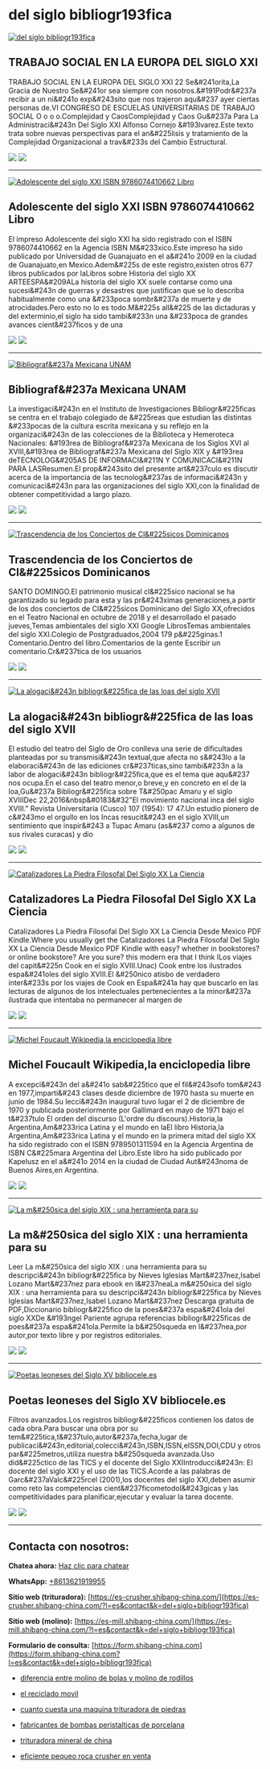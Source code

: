 # del siglo bibliogr193fica

<a href="https://swt.shibang-china.com/?l=es&img&k=del+siglo+bibliogr193fica" target="_blank">![del siglo bibliogr193fica](http://static.shibang-china.com/all-800x300/544.jpg)</a>

## TRABAJO SOCIAL EN LA EUROPA DEL SIGLO XXI
TRABAJO SOCIAL EN LA EUROPA DEL SIGLO XXI 22 Se&#241orita,La Gracia de Nuestro Se&#241or sea siempre con nosotros.&#191Podr&#237a recibir a un ni&#241o exp&#243sito que nos trajeron aqu&#237 ayer ciertas personas de.VI CONGRESO DE ESCUELAS UNIVERSITARIAS DE TRABAJO SOCIAL O o o o.Complejidad y CaosComplejidad y Caos Gu&#237a Para La Administraci&#243n Del Siglo XXI Alfonso Cornejo &#193lvarez.Este texto trata sobre nuevas perspectivas para el an&#225lisis y tratamiento de la Complejidad Organizacional a trav&#233s del Cambio Estructural.


<a href="https://whatsapp.shibangsoft.com/WhatsApp.php" target="_blank" title="WhatsApp">![](http://static.shibang-china.com/icon/whatsapp.png)</a> <a href="https://swt.shibang-china.com/?l=es&icon&k=del+siglo+bibliogr193fica" target="_blank">![](http://static.shibang-china.com/icon/chat-es.png)</a>

---

<a href="https://swt.shibang-china.com/?l=es&img&k=del+siglo+bibliogr193fica" target="_blank">![Adolescente del siglo XXI ISBN 9786074410662 Libro](http://static.shibang-china.com/all-800x300/1157.jpg)</a>

## Adolescente del siglo XXI ISBN 9786074410662 Libro
El impreso Adolescente del siglo XXI ha sido registrado con el ISBN 9786074410662 en la Agencia ISBN M&#233xico.Este impreso ha sido publicado por Universidad de Guanajuato en el a&#241o 2009 en la ciudad de Guanajuato,en Mexico.Adem&#225s de este registro,existen otros 677 libros publicados por laLibros sobre Historia del siglo XX ARTEESPA&#209ALa historia del siglo XX suele contarse como una sucesi&#243n de guerras y desastres que justifican que se lo describa habitualmente como una &#233poca sombr&#237a de muerte y de atrocidades.Pero esto no lo es todo.M&#225s all&#225 de las dictaduras y del exterminio,el siglo ha sido tambi&#233n una &#233poca de grandes avances cient&#237ficos y de una


<a href="https://whatsapp.shibangsoft.com/WhatsApp.php" target="_blank" title="WhatsApp">![](http://static.shibang-china.com/icon/whatsapp.png)</a> <a href="https://swt.shibang-china.com/?l=es&icon&k=del+siglo+bibliogr193fica" target="_blank">![](http://static.shibang-china.com/icon/chat-es.png)</a>

---

<a href="https://swt.shibang-china.com/?l=es&img&k=del+siglo+bibliogr193fica" target="_blank">![Bibliograf&#237a Mexicana UNAM](http://static.shibang-china.com/all-800x300/573.jpg)</a>

## Bibliograf&#237a Mexicana UNAM
La investigaci&#243n en el Instituto de Investigaciones Bibliogr&#225ficas se centra en el trabajo colegiado de &#225reas que estudian las distintas &#233pocas de la cultura escrita mexicana y su reflejo en la organizaci&#243n de las colecciones de la Biblioteca y Hemeroteca Nacionales: &#193rea de Bibliograf&#237a Mexicana de los Siglos XVI al XVIII,&#193rea de Bibliograf&#237a Mexicana del Siglo XIX y &#193rea deTECNOLOG&#205AS DE INFORMACI&#211N Y COMUNICACI&#211N PARA LASResumen.El prop&#243sito del presente art&#237culo es discutir acerca de la importancia de las tecnolog&#237as de informaci&#243n y comunicaci&#243n para las organizaciones del siglo XXI,con la finalidad de obtener competitividad a largo plazo.


<a href="https://whatsapp.shibangsoft.com/WhatsApp.php" target="_blank" title="WhatsApp">![](http://static.shibang-china.com/icon/whatsapp.png)</a> <a href="https://swt.shibang-china.com/?l=es&icon&k=del+siglo+bibliogr193fica" target="_blank">![](http://static.shibang-china.com/icon/chat-es.png)</a>

---

<a href="https://swt.shibang-china.com/?l=es&img&k=del+siglo+bibliogr193fica" target="_blank">![Trascendencia de los Conciertos de Cl&#225sicos Dominicanos](http://static.shibang-china.com/all-800x300/1446.jpg)</a>

## Trascendencia de los Conciertos de Cl&#225sicos Dominicanos
SANTO DOMINGO.El patrimonio musical cl&#225sico nacional se ha garantizado su legado para esta y las pr&#243ximas generaciones,a partir de los dos conciertos de Cl&#225sicos Dominicano del Siglo XX,ofrecidos en el Teatro Nacional en octubre de 2018 y el desarrollado el pasado jueves,Temas ambientales del siglo XXI Google LibrosTemas ambientales del siglo XXI.Colegio de Postgraduados,2004 179 p&#225ginas.1 Comentario.Dentro del libro.Comentarios de la gente Escribir un comentario.Cr&#237tica de los usuarios


<a href="https://whatsapp.shibangsoft.com/WhatsApp.php" target="_blank" title="WhatsApp">![](http://static.shibang-china.com/icon/whatsapp.png)</a> <a href="https://swt.shibang-china.com/?l=es&icon&k=del+siglo+bibliogr193fica" target="_blank">![](http://static.shibang-china.com/icon/chat-es.png)</a>

---

<a href="https://swt.shibang-china.com/?l=es&img&k=del+siglo+bibliogr193fica" target="_blank">![La alogaci&#243n bibliogr&#225fica de las loas del siglo XVII](http://static.shibang-china.com/all-800x300/1123.jpg)</a>

## La alogaci&#243n bibliogr&#225fica de las loas del siglo XVII
El estudio del teatro del Siglo de Oro conlleva una serie de dificultades planteadas por su transmisi&#243n textual,que afecta no s&#243lo a la elaboraci&#243n de las ediciones cr&#237ticas,sino tambi&#233n a la labor de alogaci&#243n bibliogr&#225fica,que es el tema que aqu&#237 nos ocupa.En el caso del teatro menor,o breve,y en concreto en el de la loa,Gu&#237a Bibliogr&#225fica sobre T&#250pac Amaru y el siglo XVIIIDec 22,2016&nbsp&#0183&#32"El movimiento nacional inca del siglo XVIII." Revista Universitaria (Cusco) 107 (1954): 17 47.Un estudio pionero de c&#243mo el orgullo en los Incas resucit&#243 en el siglo XVIII,un sentimiento que inspir&#243 a Tupac Amaru (as&#237 como a algunos de sus rivales curacas) y dio


<a href="https://whatsapp.shibangsoft.com/WhatsApp.php" target="_blank" title="WhatsApp">![](http://static.shibang-china.com/icon/whatsapp.png)</a> <a href="https://swt.shibang-china.com/?l=es&icon&k=del+siglo+bibliogr193fica" target="_blank">![](http://static.shibang-china.com/icon/chat-es.png)</a>

---

<a href="https://swt.shibang-china.com/?l=es&img&k=del+siglo+bibliogr193fica" target="_blank">![Catalizadores La Piedra Filosofal Del Siglo XX La Ciencia](http://static.shibang-china.com/all-800x300/350.jpg)</a>

## Catalizadores La Piedra Filosofal Del Siglo XX La Ciencia
Catalizadores La Piedra Filosofal Del Siglo XX La Ciencia Desde Mexico PDF Kindle.Where you usually get the Catalizadores La Piedra Filosofal Del Siglo XX La Ciencia Desde Mexico PDF Kindle with easy? whether in bookstores? or online bookstore? Are you sure? this modern era that I think ILos viajes del capit&#225n Cook en el siglo XVIII.Unac) Cook entre los ilustrados espa&#241oles del siglo XVIII.El &#250nico atisbo de verdadero inter&#233s por los viajes de Cook en Espa&#241a hay que buscarlo en las lecturas de algunos de los intelectuales pertenecientes a la minor&#237a ilustrada que intentaba no permanecer al margen de


<a href="https://whatsapp.shibangsoft.com/WhatsApp.php" target="_blank" title="WhatsApp">![](http://static.shibang-china.com/icon/whatsapp.png)</a> <a href="https://swt.shibang-china.com/?l=es&icon&k=del+siglo+bibliogr193fica" target="_blank">![](http://static.shibang-china.com/icon/chat-es.png)</a>

---

<a href="https://swt.shibang-china.com/?l=es&img&k=del+siglo+bibliogr193fica" target="_blank">![Michel Foucault Wikipedia,la enciclopedia libre](http://static.shibang-china.com/all-800x300/961.jpg)</a>

## Michel Foucault Wikipedia,la enciclopedia libre
A excepci&#243n del a&#241o sab&#225tico que el fil&#243sofo tom&#243 en 1977,imparti&#243 clases desde diciembre de 1970 hasta su muerte en junio de 1984.Su lecci&#243n inaugural tuvo lugar el 2 de diciembre de 1970 y publicada posteriormente por Gallimard en mayo de 1971 bajo el t&#237tulo El orden del discurso (L'ordre du discours).Historia,la Argentina,Am&#233rica Latina y el mundo en laEl libro Historia,la Argentina,Am&#233rica Latina y el mundo en la primera mitad del siglo XX ha sido registrado con el ISBN 9789501311594 en la Agencia Argentina de ISBN C&#225mara Argentina del Libro.Este libro ha sido publicado por Kapelusz en el a&#241o 2014 en la ciudad de Ciudad Aut&#243noma de Buenos Aires,en Argentina.


<a href="https://whatsapp.shibangsoft.com/WhatsApp.php" target="_blank" title="WhatsApp">![](http://static.shibang-china.com/icon/whatsapp.png)</a> <a href="https://swt.shibang-china.com/?l=es&icon&k=del+siglo+bibliogr193fica" target="_blank">![](http://static.shibang-china.com/icon/chat-es.png)</a>

---

<a href="https://swt.shibang-china.com/?l=es&img&k=del+siglo+bibliogr193fica" target="_blank">![La m&#250sica del siglo XIX : una herramienta para su](http://static.shibang-china.com/all-800x300/735.jpg)</a>

## La m&#250sica del siglo XIX : una herramienta para su
Leer La m&#250sica del siglo XIX : una herramienta para su descripci&#243n bibliogr&#225fica by Nieves Iglesias Mart&#237nez,Isabel Lozano Mart&#237nez para ebook en l&#237neaLa m&#250sica del siglo XIX : una herramienta para su descripci&#243n bibliogr&#225fica by Nieves Iglesias Mart&#237nez,Isabel Lozano Mart&#237nez Descarga gratuita de PDF,Diccionario bibliogr&#225fico de la poes&#237a espa&#241ola del siglo XXDe &#193ngel Pariente agrupa referencias bibliogr&#225ficas de poes&#237a espa&#241ola.Permite la b&#250squeda en l&#237nea,por autor,por texto libre y por registros editoriales.


<a href="https://whatsapp.shibangsoft.com/WhatsApp.php" target="_blank" title="WhatsApp">![](http://static.shibang-china.com/icon/whatsapp.png)</a> <a href="https://swt.shibang-china.com/?l=es&icon&k=del+siglo+bibliogr193fica" target="_blank">![](http://static.shibang-china.com/icon/chat-es.png)</a>

---

<a href="https://swt.shibang-china.com/?l=es&img&k=del+siglo+bibliogr193fica" target="_blank">![Poetas leoneses del Siglo XV bibliocele.es](http://static.shibang-china.com/all-800x300/326.jpg)</a>

## Poetas leoneses del Siglo XV bibliocele.es
Filtros avanzados.Los registros bibliogr&#225ficos contienen los datos de cada obra.Para buscar una obra por su tem&#225tica,t&#237tulo,autor&#237a,fecha,lugar de publicaci&#243n,editorial,colecci&#243n,ISBN,ISSN,eISSN,DOI,CDU y otros par&#225metros,utiliza nuestra b&#250squeda avanzada.Uso did&#225ctico de las TICS y el docente del Siglo XXIIntroducci&#243n: El docente del siglo XXI y el uso de las TICS.Acorde a las palabras de Garc&#237aValc&#225rcel (2001),los docentes del siglo XXI,deben asumir como reto las competencias cient&#237ficometodol&#243gicas y las competitividades para planificar,ejecutar y evaluar la tarea docente.


<a href="https://whatsapp.shibangsoft.com/WhatsApp.php" target="_blank" title="WhatsApp">![](http://static.shibang-china.com/icon/whatsapp.png)</a> <a href="https://swt.shibang-china.com/?l=es&icon&k=del+siglo+bibliogr193fica" target="_blank">![](http://static.shibang-china.com/icon/chat-es.png)</a>

---
## Contacta con nosotros:

**Chatea ahora:** [Haz clic para chatear](https://swt.shibang-china.com?l=es&contact&k=del+siglo+bibliogr193fica)

**WhatsApp:**  [+8613621919955](https://whatsapp.shibangsoft.com/WhatsApp.php)

**Sitio web (trituradora):** [https://es-crusher.shibang-china.com/](https://es-crusher.shibang-china.com/?l=es&contact&k=del+siglo+bibliogr193fica)

**Sitio web (molino):** [https://es-mill.shibang-china.com/](https://es-mill.shibang-china.com/?l=es&contact&k=del+siglo+bibliogr193fica)

**Formulario de consulta:** [https://form.shibang-china.com](https://form.shibang-china.com?l=es&contact&k=del+siglo+bibliogr193fica)

* [diferencia entre molino de bolas y molino de rodillos](../76/diferencia%20entre%20molino%20de%20bolas%20y%20molino%20de%20rodillos.md)

* [el reciclado movil](../75/el%20reciclado%20movil.md)

* [cuanto cuesta una maquina trituradora de piedras](../66/cuanto%20cuesta%20una%20maquina%20trituradora%20de%20piedras.md)

* [fabricantes de bombas peristalticas de porcelana](../75/fabricantes%20de%20bombas%20peristalticas%20de%20porcelana.md)

* [trituradora mineral de china](../67/trituradora%20mineral%20de%20china.md)

* [eficiente pequeo roca crusher en venta](../76/eficiente%20pequeo%20roca%20crusher%20en%20venta.md)